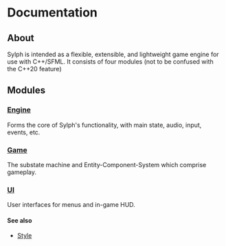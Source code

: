 # Documentation

## About
Sylph is intended as a flexible, extensible, and lightweight game engine for use with C++/SFML. It consists of four modules (not to be confused with the C++20 feature)

## Modules

### [Engine](engine/engine.md)
Forms the core of Sylph's functionality, with main state, audio, input, events, etc.

### [Game](game/game.md)
The substate machine and Entity-Component-System which comprise gameplay.

### [UI](ui/ui.md)
User interfaces for menus and in-game HUD.

#### See also

- [Style](notes/style.md)